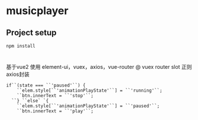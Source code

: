 # musicplayer

## Project setup
```
npm install
```
# 
基于vue2
使用 element-ui，vuex，axios，vue-router
@
vuex
router
slot
正则
axios封装



```
if``(state === ``'paused'``) {
    ``elem.style[``'animationPlayState'``] = ``'running'``;
    ``btn.innerText = ``'stop'``;
  ``} ``else` `{
    ``elem.style[``'animationPlayState'``] = ``'paused'``;
    ``btn.innerText = ``'play'``;
```
